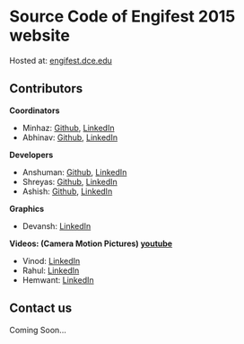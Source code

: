 # Source Code of Engifest 2015 website

Hosted at: [engifest.dce.edu](http://www.engifest.dce.edu)

## Contributors
**Coordinators**
 - Minhaz: [Github](), [LinkedIn]()
 - Abhinav: [Github](), [LinkedIn]()

**Developers**
 - Anshuman: [Github](), [LinkedIn]()
 - Shreyas: [Github](), [LinkedIn]()
 - Ashish: [Github](), [LinkedIn]()
 
**Graphics**
 - Devansh: [LinkedIn]()

**Videos: (Camera Motion Pictures) [youtube]()**
 - Vinod: [LinkedIn]()
 - Rahul: [LinkedIn]()
 - Hemwant: [LinkedIn]()

## Contact us
Coming Soon...

